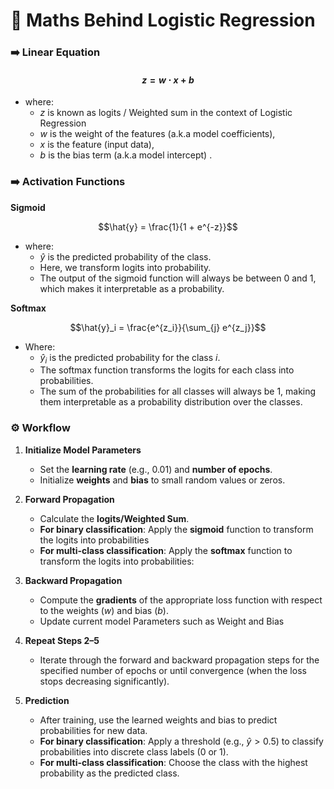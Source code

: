 # 🧠 Maths Behind Logistic Regression

###  ➡️ **Linear Equation**

#### $${z = w \cdot x + b}$$

- where:
  - $z$ is known as logits / Weighted sum in the context of Logistic Regression
  - $w$ is the weight of the features (a.k.a model coefficients),
  - $x$ is the feature (input data),
  - $b$ is the bias term (a.k.a model intercept) .

### ➡️ **Activation Functions**

**Sigmoid**

$$\hat{y} = \frac{1}{1 + e^{-z}}$$

- where:
  - $\hat{y}$ is the predicted probability of the class.
  - Here, we transform logits into probability.
  - The output of the sigmoid function will always be between 0 and 1, which makes it interpretable as a probability.

**Softmax**

$$\hat{y}_i = \frac{e^{z_i}}{\sum_{j} e^{z_j}}$$

- Where:
  - $\hat{y}_i$ is the predicted probability for the class $i$.
  - The softmax function transforms the logits for each class into probabilities.
  - The sum of the probabilities for all classes will always be 1, making them interpretable as a probability distribution over the classes.

### ⚙️ **Workflow**

1. **Initialize Model Parameters**
   - Set the **learning rate** (e.g., 0.01) and **number of epochs**.
   - Initialize **weights** and **bias** to small random values or zeros.

2. **Forward Propagation**
   - Calculate the **logits/Weighted Sum**.
   - **For binary classification**: Apply the **sigmoid** function to transform the logits into probabilities
   - **For multi-class classification**: Apply the **softmax** function to transform the logits into probabilities:

4. **Backward Propagation**
   - Compute the **gradients** of the appropriate loss function with respect to the weights ($w$) and bias ($b$).
   - Update current model Parameters such as Weight and Bias
5. **Repeat Steps 2–5**
   - Iterate through the forward and backward propagation steps for the specified number of epochs or until convergence (when the loss stops decreasing significantly).

6. **Prediction**
   - After training, use the learned weights and bias to predict probabilities for new data.
   - **For binary classification**: Apply a threshold (e.g., $\hat{y} > 0.5$) to classify probabilities into discrete class labels (0 or 1).
   - **For multi-class classification**: Choose the class with the highest probability as the predicted class.
